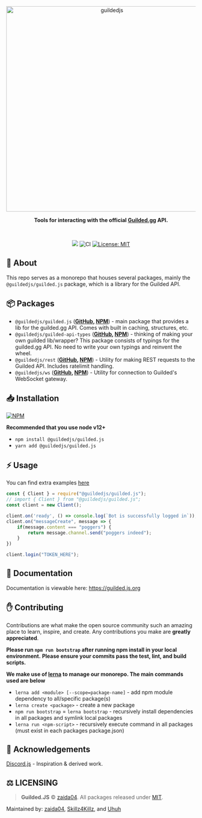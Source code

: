 <div align="center">
    <img src="https://raw.githubusercontent.com/guildedjs/guilded.js/main/static/readme-header.png?token=AEUKDFXMMP5EVBPSLIT6VLLBGAX34" width="546" alt="guildedjs"/>
    <p><b>Tools for interacting with the official <a href="https://www.guilded.gg/">Guilded.gg</a> API.</b></p>  
    <br />
    <p>
        <a href="https://discord.gg/jf66UUN"><img src="https://img.shields.io/discord/732714723744940032.svg?label=&logo=discord&logoColor=ffffff&color=7389D8&labelColor=6A7EC2 "></a>
        <img src="https://github.com/guildedjs/guilded.js/actions/workflows/ci.yml/badge.svg" alt="CI">
        <a href="https://opensource.org/licenses/MIT"><img src="https://img.shields.io/badge/License-MIT-yellow.svg" alt="License: MIT"></a><br>
    </p>
</div>

## 📝 About
This repo serves as a monorepo that houses several packages, mainly the `@guildedjs/guilded.js` package, which is a library for the Guilded API.

## 📦 Packages
* `@guildedjs/guilded.js` (**[GitHub](https://github.com/guildedjs/guilded.js/tree/main/packages/guilded.js#readme), [NPM](https://www.npmjs.com/package/@guildedjs/guilded.js)**) - main package that provides a lib for the guilded.gg API. Comes with built in caching, structures, etc.
* `@guildedjs/guilded-api-types` (**[GitHub](https://github.com/guildedjs/guilded.js/tree/main/packages/guilded-api-typings#readme), [NPM](https://www.npmjs.com/package/@guildedjs/guilded-api-typings)**) - thinking of making your own guilded lib/wrapper? This package consists of typings for the guilded.gg API. No need to write your own typings and reinvent the wheel.
* `@guildedjs/rest` (**[GitHub](https://github.com/guildedjs/guilded.js/tree/main/packages/rest#readme), [NPM](https://www.npmjs.com/package/@guildedjs/rest)**) - Utility for making REST requests to the Guilded API. Includes ratelimit handling.
* `@guildedjs/ws` (**[GitHub](https://github.com/guildedjs/guilded.js/tree/main/packages/ws#readme), [NPM](https://www.npmjs.com/package/@guildedjs/ws)**) - Utility for connection to Guilded's WebSocket gateway.


## 📥 Installation

<a href="https://npmjs.org/package/@guildedjs/guilded.js"><img src="https://nodei.co/npm/@guildedjs/guilded.js.png" alt="NPM"></a>

**Recommended that you use node v12+**
- `npm install @guildedjs/guilded.js`  
- `yarn add @guildedjs/guilded.js`

## ⚡ Usage
You can find extra examples [here](https://github.com/guildedjs/guilded.js/tree/main/examples)

```ts
const { Client } = require("@guildedjs/guilded.js");
// import { Client } from "@guildedjs/guilded.js";
const client = new Client();

client.on('ready', () => console.log(`Bot is successfully logged in`));
client.on("messageCreate", message => {
    if(message.content === "poggers") {
        return message.channel.send("poggers indeed");
    }
})

client.login("TOKEN_HERE");
```

## 📃 Documentation
Documentation is viewable here: https://guilded.js.org

<!--END GETTING STARTED-->

## ✋ Contributing

Contributions are what make the open source community such an amazing place to learn, inspire, and create. Any contributions you make are **greatly appreciated**.

**Please run `npm run bootstrap` after running npm install in your local environment.**
**Please ensure your commits pass the test, lint, and build scripts.**

**We make use of [lerna](https://lerna.js.org/) to manage our monorepo. The main commands used are below**
* `lerna add <module> [--scope=package-name]` - add npm module dependency to all/specific package(s)
* `lerna create <package>` - create a new package
* `npm run bootstrap` = `lerna bootstrap` - recursively install dependencies in all packages and symlink local packages
* `lerna run <npm-script>` - recursively execute command in all packages (must exist in each packages package.json)

## 🤝 Acknowledgements
[Discord.js](https://github.com/discordjs/discord.js) - Inspiration & derived work.

## ⚖️ LICENSING  
> **Guilded.JS** © [zaida04](https://github.com/zaida04). All packages released under [MIT](https://github.com/guildedjs/guilded.js/blob/main/LICENSE). 

Maintained by: [zaida04](https://github.com/zaida04), [Skillz4Killz](https://github.com/Skillz4Killz), and [Uhuh](https://github.com/Uhuh)
